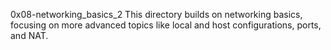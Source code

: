 0x08-networking_basics_2
This directory builds on networking basics, focusing on more advanced topics like local and host configurations, ports, and NAT.
